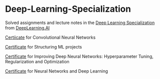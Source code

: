 # Deep-Learning-Specialization
Solved assignments and lecture notes in the [Deep Learning Specialization](https://www.coursera.org/specializations/deep-learning?utm_source=gg&utm_medium=sem&utm_campaign=17-DeepLearning-IN&utm_content=B2C&campaignid=6495527979&adgroupid=73202341370&device=c&keyword=deep%20learning%20specialization&matchtype=e&network=g&devicemodel=&adpostion=&creativeid=381790097712&hide_mobile_promo&gclid=Cj0KCQjwheyUBhD-ARIsAHJNM-OOp6SdniZ7ng746DEii5vcEBGZCXNem2LWOxmqB0LAIYDovzixXlUaAmrjEALw_wcB) from [DeepLearning.AI](https://www.deeplearning.ai/)

[Certiicate](https://www.coursera.org/account/accomplishments/verify/ZSAXRDQ3RPNP) for Convolutional Neural Networks

[Certificate](https://www.coursera.org/account/accomplishments/verify/RB7J4LHEWMDA) for Structuring ML projects

[Certificate](https://www.coursera.org/account/accomplishments/verify/2ETP2C2TK8D9) for Improving Deep Neural Networks: Hyperparameter Tuning, Regularization and Optimization

[Certificate](https://www.coursera.org/account/accomplishments/verify/WKQDUBENB266) for Neural Networks and Deep Learning
